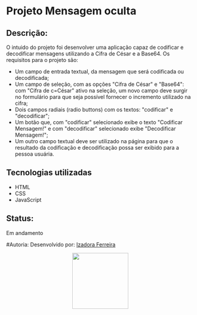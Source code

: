 # Projeto Mensagem oculta

## Descrição:

O intuido do projeto foi desenvolver uma aplicação capaz de codificar e decodificar mensagens utilizando a Cifra de César e a Base64.
Os requisitos para o projeto são:
- Um campo de entrada textual, da mensagem que será codificada ou decodificada;
- Um campo de seleção, com as opções "Cifra de César" e "Base64": com "Cifra de c=César" ativo na seleção, um novo campo deve surgir no formulário para que seja possível
fornecer o incremento utilizado na cifra;
- Dois campos radiais (radio buttons) com os textos: "codificar" e "decodificar";
- Um botão que, com "codificar" selecionado exibe o texto "Codificar Mensagem!" e com "decodificar" selecionado exibe "Decodificar Mensagem!";
- Um outro campo textual deve ser utilizado na página para que o resultado da codificação e decodificação possa ser exibido para a pessoa usuária.

## Tecnologias utilizadas
- HTML
- CSS
- JavaScript

## Status: 
Em andamento

#Autoria:
Desenvolvido por: [Izadora Ferreira](https://www.linkedin.com/in/izadora-ferreira-dos-santos-0504b2177/)

<p align="center">
  <img src="https://user-images.githubusercontent.com/92602538/155747174-80a9fee7-cc25-4d55-a71d-6d99af7f5967.gif" width = "150" heigth = "117"/>
</p>

